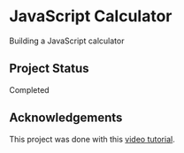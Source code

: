 # JavaScript Calculator
Building a JavaScript calculator  

## Project Status
Completed  

## Acknowledgements
This project was done with this [video tutorial](https://youtu.be/j59qQ7YWLxw).  
